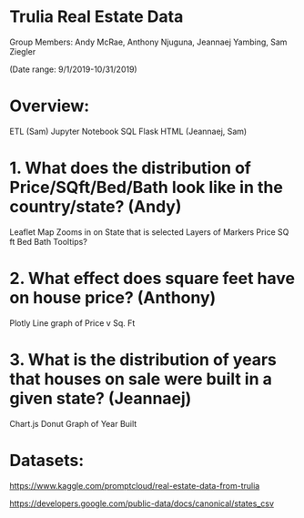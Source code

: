 # Trulia Real Estate Data
Group Members: Andy McRae, Anthony Njuguna, Jeannaej Yambing, Sam Ziegler

(Date range: 9/1/2019-10/31/2019)

# Overview:
ETL (Sam)
Jupyter Notebook
SQL
Flask 
HTML (Jeannaej, Sam)


# 1. What does the distribution of Price/SQft/Bed/Bath look like in the country/state? (Andy)
Leaflet Map 
Zooms in on State that is selected
Layers of Markers
Price
SQ ft
Bed
Bath
Tooltips?

# 2. What effect does square feet have on house price? (Anthony)
Plotly 
Line graph of Price v Sq. Ft

# 3. What is the distribution of years that houses on sale were built in a given state? (Jeannaej)
Chart.js 
Donut Graph of Year Built 

# Datasets: 
https://www.kaggle.com/promptcloud/real-estate-data-from-trulia 

https://developers.google.com/public-data/docs/canonical/states_csv

